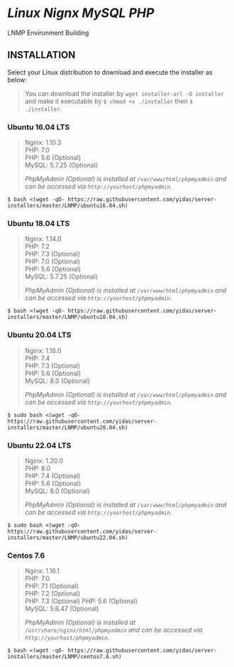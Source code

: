 *Linux Nignx MySQL PHP*
=======================

LNMP Environment Building

INSTALLATION
------------

Select your Linux distribution to download and execute the installer as below:

> You can download the installer by `wget installer-url -O installer` and make it executable by `$ chmod +x ./installer` then `$ ./installer`.

### Ubuntu 16.04 LTS

> Nginx: 1.10.3  
> PHP: 7.0  
> PHP: 5.6 (Optional)  
> MySQL: 5.7.25 (Optional)     
>
> *PhpMyAdmin (Optional) is installed at `/var/www/html/phpmyadmin` and can be accessed via `http://yourhost/phpmyadmin`.*

```
$ bash <(wget -qO- https://raw.githubusercontent.com/yidas/server-installers/master/LNMP/ubuntu16.04.sh)
```

### Ubuntu 18.04 LTS

> Nginx: 1.14.0  
> PHP: 7.2  
> PHP: 7.3 (Optional)  
> PHP: 7.0 (Optional)  
> PHP: 5.6 (Optional)  
> MySQL: 5.7.25 (Optional)   
>
> *PhpMyAdmin (Optional) is installed at `/var/www/html/phpmyadmin` and can be accessed via `http://yourhost/phpmyadmin`.*

```
$ bash <(wget -qO- https://raw.githubusercontent.com/yidas/server-installers/master/LNMP/ubuntu18.04.sh)
```

### Ubuntu 20.04 LTS

> Nginx: 1.18.0  
> PHP: 7.4  
> PHP: 7.3 (Optional)  
> PHP: 5.6 (Optional)  
> MySQL: 8.0 (Optional)   
>
> *PhpMyAdmin (Optional) is installed at `/var/www/html/phpmyadmin` and can be accessed via `http://yourhost/phpmyadmin`.*

```
$ sudo bash <(wget -qO- https://raw.githubusercontent.com/yidas/server-installers/master/LNMP/ubuntu20.04.sh)
```

### Ubuntu 22.04 LTS

> Nginx: 1.20.0  
> PHP: 8.0  
> PHP: 7.4 (Optional)  
> PHP: 5.6 (Optional)  
> MySQL: 8.0 (Optional)   
>
> *PhpMyAdmin (Optional) is installed at `/var/www/html/phpmyadmin` and can be accessed via `http://yourhost/phpmyadmin`.*

```
$ sudo bash <(wget -qO- https://raw.githubusercontent.com/yidas/server-installers/master/LNMP/ubuntu22.04.sh)
```

### Centos 7.6

> Nginx: 1.16.1  
> PHP: 7.0  
> PHP: 7.1 (Optional)  
> PHP: 7.2 (Optional)  
> PHP: 7.3 (Optional) 
> PHP: 5.6 (Optional)  
> MySQL: 5.6.47 (Optional)   
>
> *PhpMyAdmin (Optional) is installed at `/usr/share/nginx/html/phpmyadmin` and can be accessed via `http://yourhost/phpmyadmin`.*

```
$ bash <(wget -qO- https://raw.githubusercontent.com/yidas/server-installers/master/LNMP/centos7.6.sh)
```
